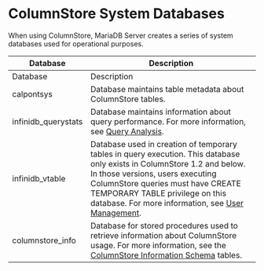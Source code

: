 
# ColumnStore System Databases

When using ColumnStore, MariaDB Server creates a series of system databases used for operational purposes.



| Database | Description |
| --- | --- |
| Database | Description |
| calpontsys | Database maintains table metadata about ColumnStore tables. |
| infinidb_querystats | Database maintains information about query performance. For more information, see [Query Analysis](../columnstore-performance-tuning/analyzing-queries-in-columnstore.md). |
| infinidb_vtable | Database used in creation of temporary tables in query execution. This database only exists in ColumnStore 1.2 and below. In those versions, users executing ColumnStore queries must have CREATE TEMPORARY TABLE privilege on this database. For more information, see [User Management](../managing-columnstore/managing-columnstore-database-environment/columnstore-database-user-management.md). |
| columnstore_info | Database for stored procedures used to retrieve information about ColumnStore usage. For more information, see the [ColumnStore Information Schema](../columnstore-sql-structure-and-commands/columnstore-information-schema-tables.md) tables. |


